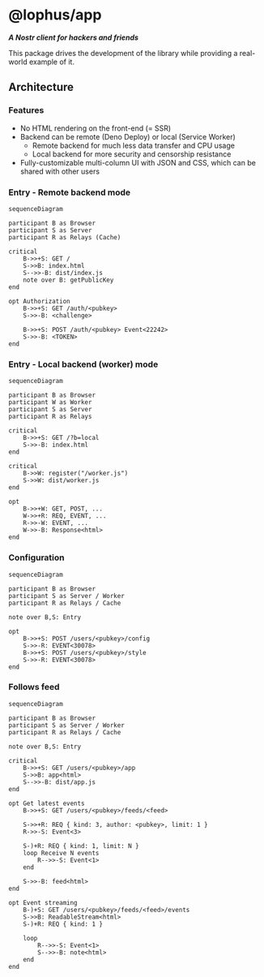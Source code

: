 # @lophus/app

_**A Nostr client for hackers and friends**_

This package drives the development of the library while providing a real-world
example of it.

## Architecture

### Features

- No HTML rendering on the front-end (= SSR)
- Backend can be remote (Deno Deploy) or local (Service Worker)
  - Remote backend for much less data transfer and CPU usage
  - Local backend for more security and censorship resistance
- Fully-customizable multi-column UI with JSON and CSS, which can be shared with
  other users

### Entry - Remote backend mode

```mermaid
sequenceDiagram

participant B as Browser
participant S as Server
participant R as Relays (Cache)

critical
    B->>+S: GET /
    S->>B: index.html
    S-->>-B: dist/index.js
    note over B: getPublicKey
end

opt Authorization
    B->>+S: GET /auth/<pubkey>
    S->>-B: <challenge>

    B->>+S: POST /auth/<pubkey> Event<22242>
    S->>-B: <TOKEN>
end
```

### Entry - Local backend (worker) mode

```mermaid
sequenceDiagram

participant B as Browser
participant W as Worker
participant S as Server
participant R as Relays

critical
    B->>+S: GET /?b=local
    S->>-B: index.html
end

critical
    B->>W: register("/worker.js")
    S->>W: dist/worker.js
end

opt
    B->>+W: GET, POST, ...
    W->>+R: REQ, EVENT, ...
    R->>-W: EVENT, ...
    W->>-B: Response<html>
end
```

### Configuration

```mermaid
sequenceDiagram

participant B as Browser
participant S as Server / Worker
participant R as Relays / Cache

note over B,S: Entry

opt
    B->>+S: POST /users/<pubkey>/config
    S->>-R: EVENT<30078>
    B->>+S: POST /users/<pubkey>/style
    S->>-R: EVENT<30078>
end
```

### Follows feed

```mermaid
sequenceDiagram

participant B as Browser
participant S as Server / Worker
participant R as Relays / Cache

note over B,S: Entry

critical
    B->>+S: GET /users/<pubkey>/app
    S->>B: app<html>
    S-->>-B: dist/app.js
end

opt Get latest events
    B->>+S: GET /users/<pubkey>/feeds/<feed>

    S->>+R: REQ { kind: 3, author: <pubkey>, limit: 1 }
    R->>-S: Event<3>

    S-)+R: REQ { kind: 1, limit: N }
    loop Receive N events
        R-->>-S: Event<1>
    end

    S->>-B: feed<html>
end

opt Event streaming
    B-)+S: GET /users/<pubkey>/feeds/<feed>/events
    S->>B: ReadableStream<html>
    S-)+R: REQ { kind: 1 }

    loop
        R-->>-S: Event<1>
        S-->>-B: note<html>
    end
end
```
